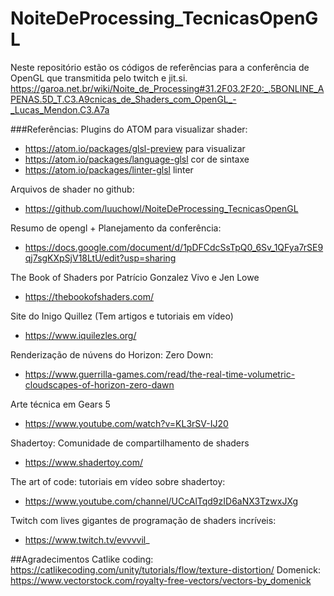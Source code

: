 # NoiteDeProcessing_TecnicasOpenGL
Neste repositório estão os códigos de referências para a conferência de OpenGL que transmitida pelo twitch e jit.si.  https://garoa.net.br/wiki/Noite_de_Processing#31.2F03.2F20:_.5BONLINE_APENAS.5D_T.C3.A9cnicas_de_Shaders_com_OpenGL_-_Lucas_Mendon.C3.A7a

###Referências:
Plugins do ATOM para visualizar shader: 
- https://atom.io/packages/glsl-preview para visualizar
- https://atom.io/packages/language-glsl cor de sintaxe
- https://atom.io/packages/linter-glsl linter

Arquivos de shader no github:
- https://github.com/luuchowl/NoiteDeProcessing_TecnicasOpenGL

Resumo de opengl + Planejamento da conferência:
- https://docs.google.com/document/d/1pDFCdcSsTpQ0_6Sv_1QFya7rSE9qj7sgKXpSjV18LtU/edit?usp=sharing

The Book of Shaders por Patrício Gonzalez Vivo e Jen Lowe
- https://thebookofshaders.com/

Site do Inigo Quillez (Tem artigos e tutoriais em vídeo)
- https://www.iquilezles.org/

Renderização de núvens do Horizon: Zero Down: 
- https://www.guerrilla-games.com/read/the-real-time-volumetric-cloudscapes-of-horizon-zero-dawn

Arte técnica em Gears 5
- https://www.youtube.com/watch?v=KL3rSV-IJ20

Shadertoy: Comunidade de compartilhamento de shaders
- https://www.shadertoy.com/

The art of code: tutoriais em vídeo sobre shadertoy: 
- https://www.youtube.com/channel/UCcAlTqd9zID6aNX3TzwxJXg

Twitch com lives gigantes de programação de shaders incríveis:
- https://www.twitch.tv/evvvvil_

##Agradecimentos 
Catlike coding: https://catlikecoding.com/unity/tutorials/flow/texture-distortion/ 
Domenick: https://www.vectorstock.com/royalty-free-vectors/vectors-by_domenick

